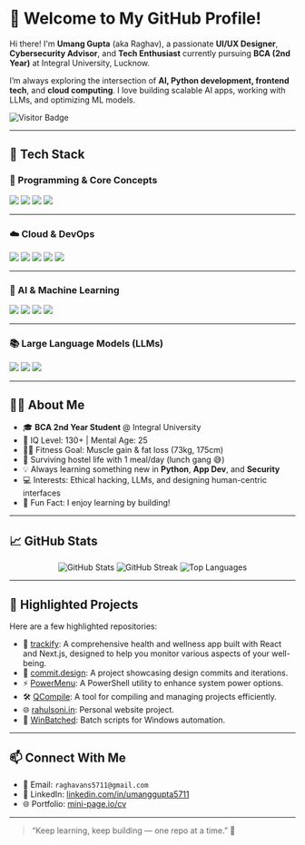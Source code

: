 # 👋 Welcome to My GitHub Profile!

Hi there! I'm **Umang Gupta** (aka Raghav), a passionate **UI/UX Designer**, **Cybersecurity Advisor**, and **Tech Enthusiast** currently pursuing **BCA (2nd Year)** at Integral University, Lucknow.

I’m always exploring the intersection of **AI, Python development, frontend tech**, and **cloud computing**. I love building scalable AI apps, working with LLMs, and optimizing ML models.

![Visitor Badge](https://komarev.com/ghpvc/?username=mini-page&style=flat-square&color=blue)

---

## 🚀 Tech Stack

### 🧠 Programming & Core Concepts
<div align="left">
  <img src="https://img.shields.io/badge/Python-3776AB?style=for-the-badge&logo=python&logoColor=white"/>
  <img src="https://img.shields.io/badge/Flask-000000?style=for-the-badge&logo=flask&logoColor=white"/>
  <img src="https://img.shields.io/badge/SQL-4479A1?style=for-the-badge&logo=mysql&logoColor=white"/>
  <img src="https://img.shields.io/badge/Vector%20DB-005571?style=for-the-badge&logo=redis&logoColor=white"/>
</div>

---

### ☁️ Cloud & DevOps
<div align="left">
  <img src="https://img.shields.io/badge/AWS-232F3E?style=for-the-badge&logo=amazonaws&logoColor=white"/>
  <img src="https://img.shields.io/badge/Google%20Cloud-4285F4?style=for-the-badge&logo=googlecloud&logoColor=white"/>
  <img src="https://img.shields.io/badge/Azure-0078D4?style=for-the-badge&logo=microsoftazure&logoColor=white"/>
  <img src="https://img.shields.io/badge/Docker-2496ED?style=for-the-badge&logo=docker&logoColor=white"/>
  <img src="https://img.shields.io/badge/Kubernetes-326CE5?style=for-the-badge&logo=kubernetes&logoColor=white"/>
</div>

---

### 🤖 AI & Machine Learning
<div align="left">
  <img src="https://img.shields.io/badge/Machine%20Learning-FF6F00?style=for-the-badge&logo=scikitlearn&logoColor=white"/>
  <img src="https://img.shields.io/badge/Deep%20Learning-8A2BE2?style=for-the-badge&logo=deeplearning.ai&logoColor=white"/>
  <img src="https://img.shields.io/badge/TensorFlow-FF6F00?style=for-the-badge&logo=tensorflow&logoColor=white"/>
  <img src="https://img.shields.io/badge/PyTorch-EE4C2C?style=for-the-badge&logo=pytorch&logoColor=white"/>
</div>

---

### 📚 Large Language Models (LLMs)
<div align="left">
  <img src="https://img.shields.io/badge/GPT-005571?style=for-the-badge&logo=openai&logoColor=white"/>
  <img src="https://img.shields.io/badge/BERT-1F425F?style=for-the-badge&logo=google&logoColor=white"/>
  <img src="https://img.shields.io/badge/LLaMA-FF4500?style=for-the-badge&logo=meta&logoColor=white"/>
</div>

---

## 🧑‍💻 About Me

- 🎓 **BCA 2nd Year Student** @ Integral University  
- 🧠 IQ Level: 130+ | Mental Age: 25  
- 🏋️‍♂️ Fitness Goal: Muscle gain & fat loss (73kg, 175cm)  
- 🍜 Surviving hostel life with 1 meal/day (lunch gang 😅)  
- 💡 Always learning something new in **Python**, **App Dev**, and **Security**  
- 💻 Interests: Ethical hacking, LLMs, and designing human-centric interfaces  
- 🧠 Fun Fact: I enjoy learning by building!

---

## 📈 GitHub Stats

<div align="center">
  <img src="https://github-readme-stats.vercel.app/api?username=mini-page&show_icons=true&theme=radical" alt="GitHub Stats" />
  <img src="https://streak-stats.demolab.com?user=mini-page&theme=radical&hide_border=true" alt="GitHub Streak" />
  <img src="https://github-readme-stats.vercel.app/api/top-langs/?username=mini-page&layout=compact&theme=radical" alt="Top Languages" />
</div>

---

## 📌 Highlighted Projects

Here are a few highlighted repositories:

- 🧠 [trackify](https://github.com/mini-page/trackify): A comprehensive health and wellness app built with React and Next.js, designed to help you monitor various aspects of your well-being.
- 🎨 [commit.design](https://github.com/mini-page/commit.design): A project showcasing design commits and iterations.
- ⚡ [PowerMenu](https://github.com/mini-page/PowerMenu): A PowerShell utility to enhance system power options.
- 🛠️ [QCompile](https://github.com/mini-page/QCompile): A tool for compiling and managing projects efficiently.
- 🌐 [rahulsoni.in](https://github.com/mini-page/rahulsoni.in): Personal website project.
- 🧰 [WinBatched](https://github.com/mini-page/WinBatched): Batch scripts for Windows automation.

---

## 📫 Connect With Me

- 📧 Email: `raghavans5711@gmail.com`
- 🔗 LinkedIn: [linkedin.com/in/umanggupta5711](https://www.linkedin.com/in/umanggupta5711/)
- 🌐 Portfolio: [mini-page.io/cv](https://mini-page.io/cv)

---

> “Keep learning, keep building — one repo at a time.” 🚀
